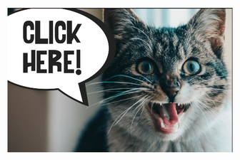 <a href="https://leetcode.com/problems/container-with-most-water/description/"><img src="../images/Screenshot 2024-05-12 142206.png" /></a>
